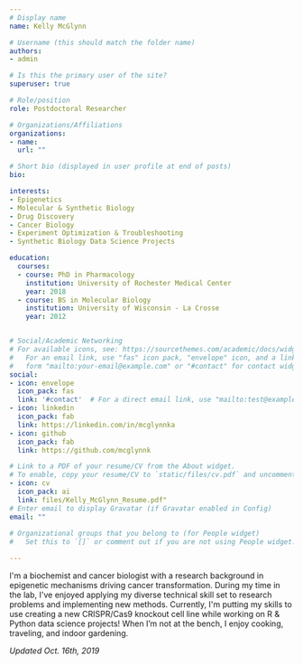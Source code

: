 ```yaml
---
# Display name
name: Kelly McGlynn

# Username (this should match the folder name)
authors:
- admin

# Is this the primary user of the site?
superuser: true

# Role/position
role: Postdoctoral Researcher

# Organizations/Affiliations
organizations:
- name: 
  url: ""

# Short bio (displayed in user profile at end of posts)
bio:

interests:
- Epigenetics 
- Molecular & Synthetic Biology
- Drug Discovery
- Cancer Biology
- Experiment Optimization & Troubleshooting 
- Synthetic Biology Data Science Projects

education:
  courses:
  - course: PhD in Pharmacology
    institution: University of Rochester Medical Center
    year: 2018
  - course: BS in Molecular Biology
    institution: University of Wisconsin - La Crosse
    year: 2012


# Social/Academic Networking
# For available icons, see: https://sourcethemes.com/academic/docs/widgets/#icons
#   For an email link, use "fas" icon pack, "envelope" icon, and a link in the
#   form "mailto:your-email@example.com" or "#contact" for contact widget.
social:
- icon: envelope
  icon_pack: fas
  link: '#contact'  # For a direct email link, use "mailto:test@example.org".
- icon: linkedin
  icon_pack: fab
  link: https://linkedin.com/in/mcglynnka
- icon: github
  icon_pack: fab
  link: https://github.com/mcglynnk

# Link to a PDF of your resume/CV from the About widget.
# To enable, copy your resume/CV to `static/files/cv.pdf` and uncomment the lines below. 
- icon: cv
  icon_pack: ai
  link: files/Kelly_McGlynn_Resume.pdf"
# Enter email to display Gravatar (if Gravatar enabled in Config)
email: ""
  
# Organizational groups that you belong to (for People widget)
#   Set this to `[]` or comment out if you are not using People widget.    

---
```


I'm a biochemist and cancer biologist with a research background in epigenetic mechanisms driving cancer transformation.  During my time in the lab, I've enjoyed applying my diverse technical skill set to research problems and implementing new methods.  Currently, I'm putting my skills to use creating a new CRISPR/Cas9 knockout cell line while working on R & Python data science projects! When I’m not at the bench, I enjoy cooking, traveling, and indoor gardening.

*Updated Oct. 16th, 2019*




